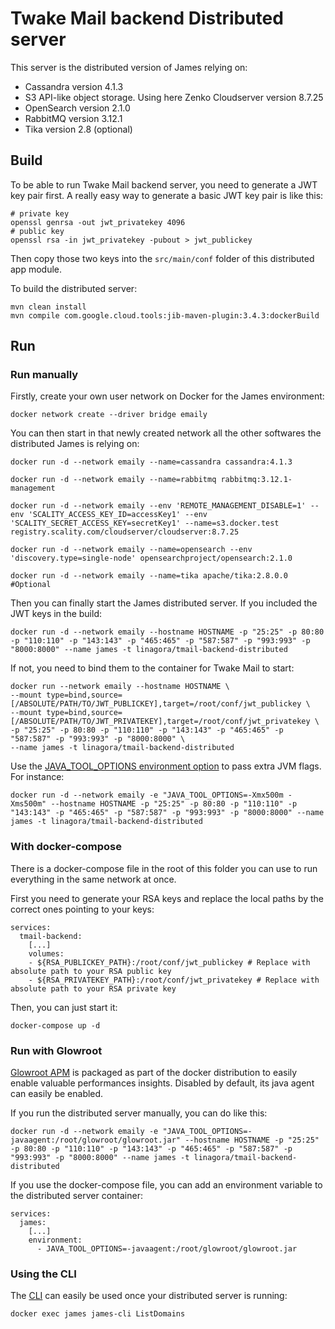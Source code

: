 # Twake Mail backend Distributed server

This server is the distributed version of James relying on:

* Cassandra version 4.1.3
* S3 API-like object storage. Using here Zenko Cloudserver version 8.7.25
* OpenSearch version 2.1.0
* RabbitMQ version 3.12.1
* Tika version 2.8 (optional)

## Build

To be able to run Twake Mail backend server, you need to generate a JWT key pair first.
A really easy way to generate a basic JWT key pair is like this:

```
# private key
openssl genrsa -out jwt_privatekey 4096
# public key
openssl rsa -in jwt_privatekey -pubout > jwt_publickey
```

Then copy those two keys into the `src/main/conf` folder of this distributed app module.

To build the distributed server:

```
mvn clean install
mvn compile com.google.cloud.tools:jib-maven-plugin:3.4.3:dockerBuild
```

## Run

### Run manually

Firstly, create your own user network on Docker for the James environment:

```
docker network create --driver bridge emaily
```

You can then start in that newly created network all the other softwares the distributed James is relying on:

```
docker run -d --network emaily --name=cassandra cassandra:4.1.3

docker run -d --network emaily --name=rabbitmq rabbitmq:3.12.1-management

docker run -d --network emaily --env 'REMOTE_MANAGEMENT_DISABLE=1' --env 'SCALITY_ACCESS_KEY_ID=accessKey1' --env 'SCALITY_SECRET_ACCESS_KEY=secretKey1' --name=s3.docker.test registry.scality.com/cloudserver/cloudserver:8.7.25

docker run -d --network emaily --name=opensearch --env 'discovery.type=single-node' opensearchproject/opensearch:2.1.0

docker run -d --network emaily --name=tika apache/tika:2.8.0.0 #Optional
```

Then you can finally start the James distributed server. If you included the JWT keys in the build:

```
docker run -d --network emaily --hostname HOSTNAME -p "25:25" -p 80:80 -p "110:110" -p "143:143" -p "465:465" -p "587:587" -p "993:993" -p "8000:8000" --name james -t linagora/tmail-backend-distributed
```

If not, you need to bind them to the container for Twake Mail to start:

```
docker run --network emaily --hostname HOSTNAME \
--mount type=bind,source=[/ABSOLUTE/PATH/TO/JWT_PUBLICKEY],target=/root/conf/jwt_publickey \
--mount type=bind,source=[/ABSOLUTE/PATH/TO/JWT_PRIVATEKEY],target=/root/conf/jwt_privatekey \
-p "25:25" -p 80:80 -p "110:110" -p "143:143" -p "465:465" -p "587:587" -p "993:993" -p "8000:8000" \
--name james -t linagora/tmail-backend-distributed
```

Use the [JAVA_TOOL_OPTIONS environment option](https://github.com/GoogleContainerTools/jib/blob/master/docs/faq.md#jvm-flags)
to pass extra JVM flags. For instance:

```
docker run -d --network emaily -e "JAVA_TOOL_OPTIONS=-Xmx500m -Xms500m" --hostname HOSTNAME -p "25:25" -p 80:80 -p "110:110" -p "143:143" -p "465:465" -p "587:587" -p "993:993" -p "8000:8000" --name james -t linagora/tmail-backend-distributed
```

### With docker-compose 

There is a docker-compose file in the root of this folder you can use to run everything in the same network at once.

First you need to generate your RSA keys and replace the local paths by the correct ones pointing to your keys:

```
services:
  tmail-backend:
    [...]
    volumes:
    - ${RSA_PUBLICKEY_PATH}:/root/conf/jwt_publickey # Replace with absolute path to your RSA public key
    - ${RSA_PRIVATEKEY_PATH}:/root/conf/jwt_privatekey # Replace with absolute path to your RSA private key
```

Then, you can just start it:

```
docker-compose up -d
```

### Run with Glowroot

[Glowroot APM]() is packaged as part of the docker distribution to easily enable valuable performances insights.
Disabled by default, its java agent can easily be enabled.

If you run the distributed server manually, you can do like this:

```
docker run -d --network emaily -e "JAVA_TOOL_OPTIONS=-javaagent:/root/glowroot/glowroot.jar" --hostname HOSTNAME -p "25:25" -p 80:80 -p "110:110" -p "143:143" -p "465:465" -p "587:587" -p "993:993" -p "8000:8000" --name james -t linagora/tmail-backend-distributed
```

If you use the docker-compose file, you can add an environment variable to the distributed server container:

```
services:
  james:
    [...]
    environment:
      - JAVA_TOOL_OPTIONS=-javaagent:/root/glowroot/glowroot.jar
```

### Using the CLI

The [CLI](https://james.apache.org/server/manage-cli.html) can easily be used once your distributed server is running:

```
docker exec james james-cli ListDomains
```
